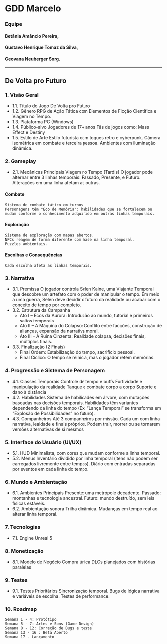 # GDD Marcelo

### Equipe

#### Betânia Amâncio Pereira,
#### Gustavo Henrique Tomaz da Silva,
#### Geovana Neuberger Sorg.
--------------------------------

## De Volta pro Futuro
### 1. Visão Geral
- 1.1. Título do Jogo
    De Volta pro Futuro
- 1.2. Gênero
    RPG de Ação Tática com Elementos de Ficção Científica e Viagem no Tempo.
- 1.3. Plataforma
    PC (Windows)
- 1.4. Público-alvo
    Jogadores de 17+ anos
    Fãs de jogos como: Mass Effect e Destiny
- 1.5. Estilo de Arte
    Estilo futurista com toques retro e cyberpunk.
    Câmera isométrica em combate e terceira pessoa.
    Ambientes com iluminação dinâmica.
### 2. Gameplay
- 2.1. Mecânicas Principais
    Viagem no Tempo (Tardis)
    O jogador pode alternar entre 3 linhas temporais: Passado, Presente, e Futuro.
    Alterações em uma linha afetam as outras.
#### Combate
    Sistema de combate tático em turnos.
    Personagens têm "Eco de Memória": habilidades que se fortalecem ou mudam conforme o conhecimento adquirido em outras linhas temporais.
#### Exploração
    Sistema de exploração com mapas abertos.
    NPCs reagem de forma diferente com base na linha temporal.
    Puzzles ambientais.
#### Escolhas e Consequências
    Cada escolha afeta as linhas temporais.
### 3. Narrativa
- 3.1. Premissa
    O jogador controla Selen Kaine, uma Viajante Temporal que descobre um artefato com o poder de manipular o tempo. Em meio a uma guerra, Selen deve decidir o futuro da realidade ou acabar com o conceito de tempo por completo.
- 3.2. Estrutura da Campanha
    * Ato I – Ecos da Aurora: Introdução ao mundo, tutorial e primeiros saltos temporais.
    * Ato II – A Máquina do Colapso: Conflito entre facções, construção de alianças, expansão da narrativa moral.
    * Ato III – A Ruína Cinzenta: Realidade colapsa, decisões finais, múltiplos finais.
- 3.3. Finalização (2 Finais)
    * Final Ordem: Estabilização do tempo, sacrifício pessoal.
    * Final Cíclico: O tempo se reinicia, mas o jogador retém memórias.
### 4. Progressão e Sistema de Personagem
- 4.1. Classes Temporais
    Controle de tempo e buffs
    Furtividade e manipulação da realidade
    Tanque e combate corpo a corpo
    Suporte e dano à distância
- 4.2. Habilidades
    Sistema de habilidades em árvore, com mutações baseadas nas decisões temporais.
    Habilidades têm variantes dependendo da linha do tempo (Ex: “Lança Temporal” se transforma em “Explosão de Possibilidades” no futuro).
- 4.3. Companheiros
    Até 3 companheiros por missão.
    Cada um com linha narrativa, lealdade e finais próprios.
    Podem trair, morrer ou se tornarem versões alternativas de si mesmos.
### 5. Interface do Usuário (UI/UX)
- 5.1. HUD
    Minimalista, com cores que mudam conforme a linha temporal.
- 5.2. Menus
    Inventário dividido por linha temporal (itens não podem ser carregados livremente entre tempos).
    Diário com entradas separadas por eventos em cada linha do tempo.
### 6. Mundo e Ambientação
- 6.1. Ambientes Principais
    Presente: uma metrópole decadente.
    Passado: montanhas e tecnologia ancestral.
    Futuro: mundo destruído, sem leis físicas estáveis.
- 6.2. Ambientação sonora
    Trilha dinâmica.
    Mudanças em tempo real ao alterar linha temporal.
### 7. Tecnologias
- 7.1. Engine
    Unreal 5
### 8. Monetização
- 8.1. Modelo de Negócio
    Compra única
    DLCs planejados com histórias paralelas
### 9. Testes
- 9.1. Testes Prioritários
    Sincronização temporal.
    Bugs de lógica narrativa e variáveis de escolha.
    Testes de performance.
### 10. Roadmap
    Semana 1 - 4: Protótipo
    Semana 5 - 7: Artes e Sons (Game Design) 
    Semana 8 - 12: Correção de Bugs e teste
    Semana 13 - 16 : Beta Aberto 
    Semana 17 - Lançamento 
